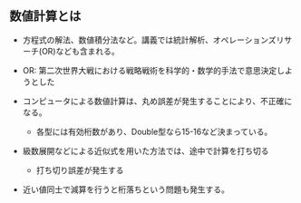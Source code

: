 ## 数値計算とは
* 方程式の解法、数値積分法など。講義では統計解析、オペレーションズリサーチ(OR)なども含まれる。
* OR: 第二次世界大戦における戦略戦術を科学的・数学的手法で意思決定しようとした

* コンピュータによる数値計算は、丸め誤差が発生することにより、不正確になる。
    * 各型には有効桁数があり、Double型なら15-16など決まっている。


* 級数展開などによる近似式を用いた方法では、途中で計算を打ち切る
    * 打ち切り誤差が発生する


* 近い値同士で減算を行うと桁落ちという問題も発生する。
